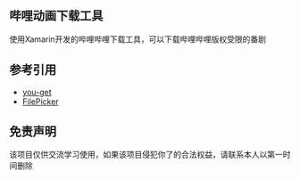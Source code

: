 ## 哔哩动画下载工具
使用Xamarin开发的哔哩哔哩下载工具，可以下载哔哩哔哩版权受限的番剧

## 参考引用
* [you-get](https://github.com/soimort/you-get)
* [FilePicker](https://github.com/mikescandy/FilePicker)

## 免责声明
该项目仅供交流学习使用，如果该项目侵犯你了的合法权益，请联系本人以第一时间删除
